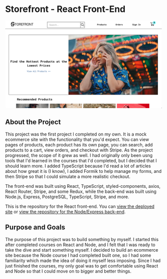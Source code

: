 # Storefront - React Front-End

![the home page of the deployed site](images/home.png)

## About the Project

This project was the first project I completed on my own. It is a mock ecommerce site with the functionality that you'd expect. You can view pages of products, each product has its own page, you can search, add products to a cart, view orders, and checkout with Stripe. As the project progressed, the scope of it grew as well. I had originally only been usng tools that I'd learned in the courses that I'd completed, but I decided that I should learn more. I added TypeScript because I'd read a lot of articles about how great it is (I know), I added Formik to help manage my forms, and then Stripe so that I could simulate a more realistic checkout.

The front-end was built using React, TypeScript, styled-components, axios, React Router, Stripe, and some Redux, while the back-end was built using Node.js, Express, PostgreSQL, TypeScript, Stripe, and more.

This is the repository for the React front-end. You can [view the deployed site](https://storefront-app.netlify.app) or [view the repository for the Node/Express back-end](https://github.com/jgoodier1/storefront-api).

## Purpose and Goals

The purpose of this project was to build something by myself. I started this after completed courses on React and Node, and I felt that I was ready to take the dive and start something myself. I decided to build an ecommerce site because the Node course I had completed built one, so I had some familiarity which made the idea of doing it myself less imposing. Since I had just finished the courses, my only goal was to get comfortable using React and Node so that I could move on to bigger and better things.
